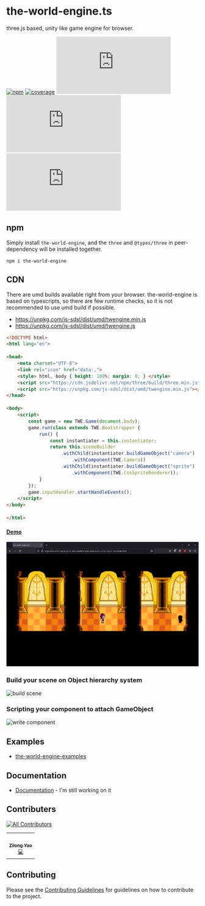 # the-world-engine.ts
three.js based, unity like game engine for browser.

[![npm](https://img.shields.io/npm/v/the-world-engine)](https://www.npmjs.com/package/the-world-engine) [![coverage](https://img.shields.io/codecov/c/github/The-World-Space/the-world-engine.ts/main)](https://app.codecov.io/gh/The-World-Space/the-world-engine.ts/) [![last commit](https://img.shields.io/github/last-commit/The-World-Space/the-world-engine.ts)](https://github.com/The-World-Space/the-world-engine.ts/commits/dev) [![language](https://img.shields.io/github/languages/top/The-World-Space/the-world-engine.ts)](https://www.typescriptlang.org/) [![license](https://img.shields.io/github/license/The-World-Space/the-world-engine.ts)](https://opensource.org/licenses/MIT)

## npm
Simply install `the-world-engine`, and the `three` and `@types/three` in peer-dependency will be installed together.
```shell
npm i the-world-engine
```

## CDN
There are umd builds available right from your browser.
the-world-engine is based on typescripts, so there are few runtime checks, so it is not recommended to use umd build if possible.

- <https://unpkg.com/js-sdsl/dist/umd/twengine.min.js>
- <https://unpkg.com/js-sdsl/dist/umd/twengine.js>

```html
<!DOCTYPE html>
<html lang="en">

<head>
    <meta charset="UTF-8">
    <link rel="icon" href="data:,">
    <style> html, body { height: 100%; margin: 0; } </style>
    <script src="https://cdn.jsdelivr.net/npm/three/build/three.min.js"></script>
    <script src="https://unpkg.com/js-sdsl/dist/umd/twengine.min.js"></script>
</head>

<body>
    <script>
        const game = new TWE.Game(document.body);
        game.run(class extends TWE.Bootstrapper {
            run() {
                const instantiater = this.instantiater;
                return this.sceneBuilder
                    .withChild(instantiater.buildGameObject("camera")
                        .withComponent(TWE.Camera))
                    .withChild(instantiater.buildGameObject("sprite")
                        .withComponent(TWE.CssSpriteRenderer));
            }
        });
        game.inputHandler.startHandleEvents();
    </script>
</body>

</html>
```

#### [Demo](https://the-world-space.github.io/the-world-engine-examples/build/sans-fight-room/index.html)

![sans-fight-room](docs/image/sans-fight-room.png)

### Build your scene on Object hierarchy system

![build scene](docs/image/build_scene.gif)

### Scripting your component to attach GameObject

![write component](docs/image/write_component.gif)

## Examples

- [the-world-engine-examples](https://github.com/The-World-Space/the-world-engine-examples)

## Documentation

- [Documentation](https://the-world-space.github.io/the-world-engine.ts/build) - I'm still working on it

## Contributers

<!-- ALL-CONTRIBUTORS-BADGE:START - Do not remove or modify this section -->
[![All Contributors](https://img.shields.io/badge/all_contributors-1-orange.svg?style=flat-square)](#contributors-)
<!-- ALL-CONTRIBUTORS-BADGE:END -->

<!-- ALL-CONTRIBUTORS-LIST:START - Do not remove or modify this section -->
<!-- prettier-ignore-start -->
<!-- markdownlint-disable -->
<table>
  <tr>
    <td align="center"><a href="http://zly201.github.io"><img src="https://avatars.githubusercontent.com/u/59038614?v=4?s=100" width="100px;" alt=""/><br /><sub><b>Zilong Yao</b></sub></a><br /><a href="https://github.com/The-World-Space/the-world-engine.ts/commits?author=ZLY201" title="Code">💻</a></td>
  </tr>
</table>

<!-- markdownlint-restore -->
<!-- prettier-ignore-end -->

<!-- ALL-CONTRIBUTORS-LIST:END -->

## Contributing

Please see the [Contributing Guidelines](./CONTRIBUTING.md) for guidelines on how to contribute to the project.
